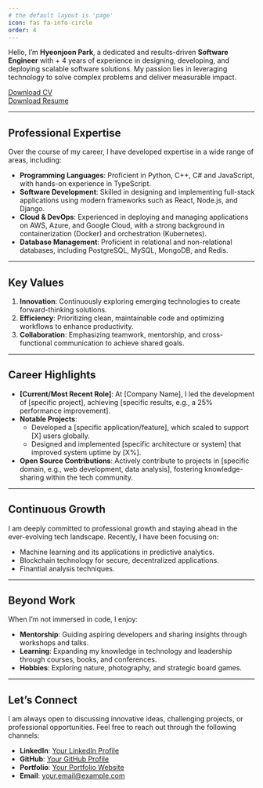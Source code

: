 ```yaml
---
# the default layout is 'page'
icon: fas fa-info-circle
order: 4
---
```



Hello, I’m **Hyeonjoon Park**, a dedicated and results-driven **Software Engineer** with + 4 years of experience in designing, developing, and deploying scalable software solutions. My passion lies in leveraging technology to solve complex problems and deliver measurable impact.

[Download CV](../assets/CV.pdf)
<br/>
[Download Resume](../assets/CV.pdf)


---

## **Professional Expertise**

Over the course of my career, I have developed expertise in a wide range of areas, including:

- **Programming Languages**: Proficient in Python, C++, C# and JavaScript, with hands-on experience in TypeScript.
- **Software Development**: Skilled in designing and implementing full-stack applications using modern frameworks such as React, Node.js, and Django.
- **Cloud & DevOps**: Experienced in deploying and managing applications on AWS, Azure, and Google Cloud, with a strong background in containerization (Docker) and orchestration (Kubernetes).
- **Database Management**: Proficient in relational and non-relational databases, including PostgreSQL, MySQL, MongoDB, and Redis.

---

## **Key Values**

1. **Innovation**: Continuously exploring emerging technologies to create forward-thinking solutions.
2. **Efficiency**: Prioritizing clean, maintainable code and optimizing workflows to enhance productivity.
3. **Collaboration**: Emphasizing teamwork, mentorship, and cross-functional communication to achieve shared goals.

---

## **Career Highlights**

- **[Current/Most Recent Role]**: At [Company Name], I led the development of [specific project], achieving [specific results, e.g., a 25% performance improvement].
- **Notable Projects**:
  - Developed a [specific application/feature], which scaled to support [X] users globally.
  - Designed and implemented [specific architecture or system] that improved system uptime by [X%].
- **Open Source Contributions**: Actively contribute to projects in [specific domain, e.g., web development, data analysis], fostering knowledge-sharing within the tech community.

---

## **Continuous Growth**

I am deeply committed to professional growth and staying ahead in the ever-evolving tech landscape. Recently, I have been focusing on:
- Machine learning and its applications in predictive analytics.
- Blockchain technology for secure, decentralized applications.
- Finantial analysis techniques.

---

## **Beyond Work**

When I’m not immersed in code, I enjoy:
- **Mentorship**: Guiding aspiring developers and sharing insights through workshops and talks.
- **Learning**: Expanding my knowledge in technology and leadership through courses, books, and conferences.
- **Hobbies**: Exploring nature, photography, and strategic board games.

---

## **Let’s Connect**

I am always open to discussing innovative ideas, challenging projects, or professional opportunities. Feel free to reach out through the following channels:

- **LinkedIn**: [Your LinkedIn Profile](https://linkedin.com/in/your-profile)
- **GitHub**: [Your GitHub Profile](https://github.com/your-profile)
- **Portfolio**: [Your Portfolio Website](https://your-website.com)
- **Email**: [your.email@example.com](mailto:your.email@example.com)
